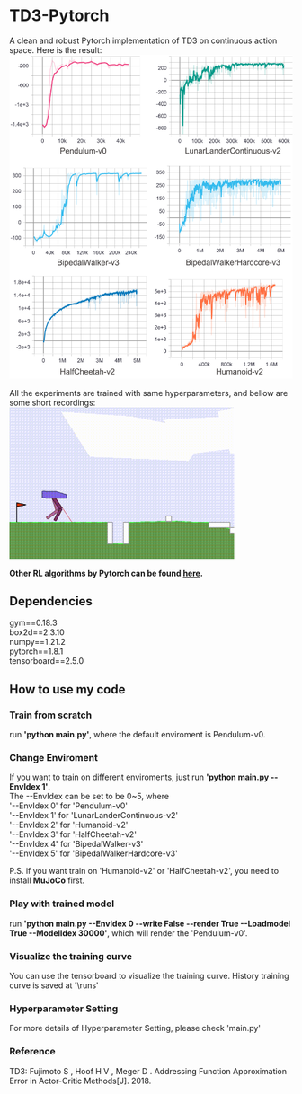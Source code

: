 # TD3-Pytorch
A clean and robust Pytorch implementation of TD3 on continuous action space. Here is the result:  
<img src="https://github.com/XinJingHao/TD3-Pytorch/blob/main/images/TD3results.png" width=700>

All the experiments are trained with same hyperparameters, and bellow are some short recordings:
<img src="https://github.com/XinJingHao/TD3-Pytorch/blob/main/images/Render_BWHV3.gif" width=400>


**Other RL algorithms by Pytorch can be found [here](https://github.com/XinJingHao/RL-Algorithms-by-Pytorch).**

## Dependencies
gym==0.18.3  
box2d==2.3.10  
numpy==1.21.2  
pytorch==1.8.1  
tensorboard==2.5.0

## How to use my code
### Train from scratch
run **'python main.py'**, where the default enviroment is Pendulum-v0.  
### Change Enviroment
If you want to train on different enviroments, just run **'python main.py --EnvIdex 1'**.  
The --EnvIdex can be set to be 0~5, where   
'--EnvIdex 0' for 'Pendulum-v0'  
'--EnvIdex 1' for 'LunarLanderContinuous-v2'  
'--EnvIdex 2' for 'Humanoid-v2'  
'--EnvIdex 3' for 'HalfCheetah-v2'  
'--EnvIdex 4' for 'BipedalWalker-v3'  
'--EnvIdex 5' for 'BipedalWalkerHardcore-v3' 

P.S. if you want train on 'Humanoid-v2' or 'HalfCheetah-v2', you need to install **MuJoCo** first.
### Play with trained model
run **'python main.py --EnvIdex 0 --write False --render True --Loadmodel True --ModelIdex 30000'**, which will render the 'Pendulum-v0'.  
### Visualize the training curve
You can use the tensorboard to visualize the training curve. History training curve is saved at '\runs'
### Hyperparameter Setting
For more details of Hyperparameter Setting, please check 'main.py'
### Reference
TD3: Fujimoto S , Hoof H V , Meger D . Addressing Function Approximation Error in Actor-Critic Methods[J]. 2018.

